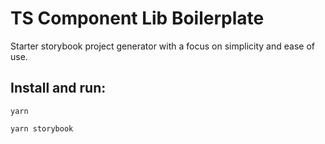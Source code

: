# TS Component Lib Boilerplate

Starter storybook project generator with a focus on simplicity and ease of use.

## Install and run:

`yarn`

`yarn storybook`
